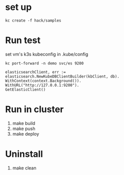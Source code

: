 # set up
`kc create -f hack/samples`

# Run test
set vm's k3s kubeconfig in .kube/config

`kc port-forward -n demo svc/es 9200`
```
elasticsearchClient, err := elasticsearch.NewKubeDBClientBuilder(kbClient, db).
WithContext(context.Background()).
WithURL("http://127.0.0.1:9200").
GetElasticClient()
```

# Run in cluster
1. make build
2. make push
3. make deploy

# Uninstall
1. make clean